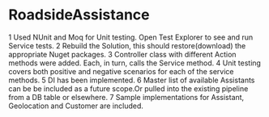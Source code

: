 # RoadsideAssistance

1 Used NUnit and Moq for Unit testing. Open Test Explorer to see and run Service tests. 
2 Rebuild the Solution, this should restore(download) the appropriate Nuget packages.
3 Controller class with different Action methods were added. Each, in turn, calls the Service method.
4 Unit testing covers both positive and negative scenarios for each of the service methods.
5 DI has been implemented.
6 Master list of available Assistants can be be included as a future scope.Or pulled into the existing pipeline from a 
  DB table or elsewhere.
7 Sample implementations for Assistant, Geolocation and Customer are included.
